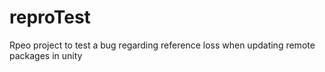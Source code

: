 # reproTest
Rpeo project to test a bug regarding reference loss when updating remote packages in unity

